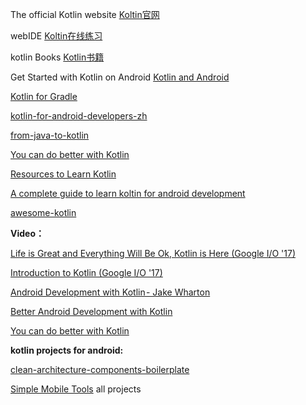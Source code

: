 The official Kotlin website [Koltin官网](https://kotlinlang.org/)

webIDE [Koltin在线练习](https://try.kotlinlang.org)

kotlin Books [Kotlin书籍](https://kotlinlang.org/docs/books.html)

Get Started with Kotlin on Android [Kotlin and Android](https://developer.android.com/kotlin/index.html)

[Kotlin for Gradle](https://kotlinlang.org/docs/reference/using-gradle.html)

[kotlin-for-android-developers-zh](https://wangjiegulu.gitbooks.io/kotlin-for-android-developers-zh/ )

[from-java-to-kotlin](https://fabiomsr.github.io/from-java-to-kotlin/index.html)

[You can do better with Kotlin](https://blog.philipphauer.de/idiomatic-kotlin-best-practices/)

[Resources to Learn Kotlin](https://developer.android.com/kotlin/resources.html)

[A complete guide to learn koltin for android development](https://blog.mindorks.com/a-complete-guide-to-learn-kotlin-for-android-development-b1e5d23cc2d8)  

[awesome-kotlin](https://github.com/mcxiaoke/awesome-kotlin)

**Video：**

[Life is Great and Everything Will Be Ok, Kotlin is Here \(Google I/O '17\)](https://www.youtube.com/watch?v=fPzxfeDJDzY)

[Introduction to Kotlin \(Google I/O '17\)](https://www.youtube.com/watch?v=X1RVYt2QKQE)

[Android Development with Kotlin - Jake Wharton](https://www.youtube.com/watch?v=A2LukgT2mKc&t=)

[Better Android Development with Kotlin](https://www.youtube.com/watch?v=_DaZQ374Chc)

[You can do better with Kotlin](https://www.youtube.com/watch?v=bVuhlusXdZ4)

**kotlin projects for android:**

[clean-architecture-components-boilerplate](#)

[Simple Mobile Tools](https://github.com/SimpleMobileTools) all projects



